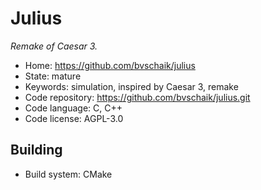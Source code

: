 # Julius

_Remake of Caesar 3._

- Home: https://github.com/bvschaik/julius
- State: mature
- Keywords: simulation, inspired by Caesar 3, remake
- Code repository: https://github.com/bvschaik/julius.git
- Code language: C, C++
- Code license: AGPL-3.0

## Building

- Build system: CMake
